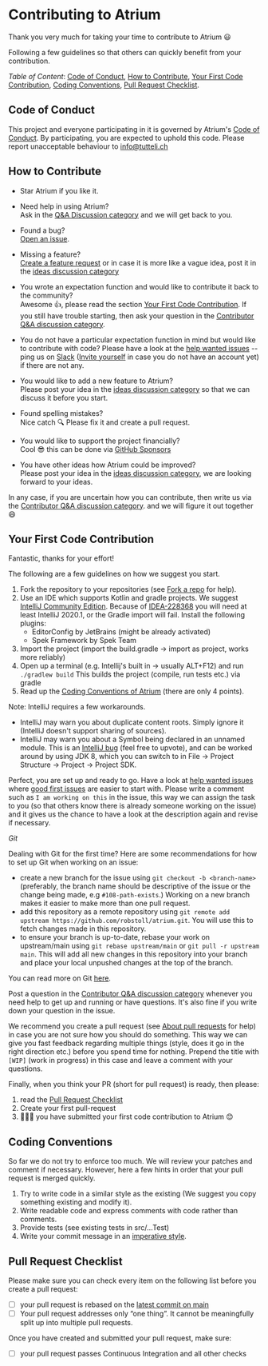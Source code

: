 # Contributing to Atrium

Thank you very much for taking your time to contribute to Atrium :smiley:

Following a few guidelines so that others can quickly benefit from your contribution.

*Table of Content*: [Code of Conduct](#code-of-conduct), [How to Contribute](#how-to-contribute), 
[Your First Code Contribution](#your-first-code-contribution), [Coding Conventions](#coding-conventions),
[Pull Request Checklist](#pull-request-checklist).



## Code of Conduct
This project and everyone participating in it is governed by Atrium's 
[Code of Conduct](https://github.com/robstoll/atrium/tree/main/.github/CODE_OF_CONDUCT.md). 
By participating, you are expected to uphold this code. Please report unacceptable behaviour to info@tutteli.ch

## How to Contribute
- Star Atrium if you like it.

- Need help in using Atrium?  
  Ask in the [Q&A Discussion category](https://github.com/robstoll/atrium/discussions/new?category=q-a)
  and we will get back to you.
  
- Found a bug?  
  [Open an issue](https://github.com/robstoll/atrium/issues/new?template=bug_report.md).
  
- Missing a feature?  
  [Create a feature request](https://github.com/robstoll/atrium/issues/new?template=feature_request.md&title=[Feature])
  or in case it is more like a vague idea, post it in the [ideas discussion category](https://github.com/robstoll/atrium/discussions/new?category=ideas)

- You wrote an expectation function and would like to contribute it back to the community?  
  Awesome :+1:, please read the section [Your First Code Contribution](#your-first-code-contribution).
  If you still have trouble starting, then ask your question in the
  [Contributor Q&A discussion category](https://github.com/robstoll/atrium/discussions/new?category=contributor-q-a).  

- You do not have a particular expectation function in mind but would like to contribute with code?
  Please have a look at the [help wanted issues](https://github.com/robstoll/atrium/issues?q=is%3Aissue+is%3Aopen+label%3A%22help+wanted%22)
  -- ping us on 
  [Slack](https://kotlinlang.slack.com/messages/C887ZKGCQ)
  ([Invite yourself](https://slack.kotlinlang.org/) in case you do not have an account yet) 
  if there are not any.  
  
- You would like to add a new feature to Atrium?  
  Please post your idea in the [ideas discussion category](https://github.com/robstoll/atrium/discussions/new?category=ideas)
  so that we can discuss it before you start.
  
- Found spelling mistakes?  
  Nice catch :mag: Please fix it and create a pull request.

- You would like to support the project financially?  
  Cool :sunglasses: this can be done via [GitHub Sponsors](https://github.com/sponsors/robstoll)  
  
- You have other ideas how Atrium could be improved?  
  Please post your idea in the [ideas discussion category](https://github.com/robstoll/atrium/discussions/new?category=ideas),
  we are looking forward to your ideas.

In any case, if you are uncertain how you can contribute, then write us via
the [Contributor Q&A discussion category](https://github.com/robstoll/atrium/discussions/new?category=contributor-q-a).
and we will figure it out together :smile:

## Your First Code Contribution
Fantastic, thanks for your effort! 
 
The following are a few guidelines on how we suggest you start.
 
1. Fork the repository to your repositories (see [Fork a repo](https://help.github.com/en/articles/fork-a-repo) for help). 
2. Use an IDE which supports Kotlin and gradle projects.
   We suggest [IntelliJ Community Edition](https://www.jetbrains.com/idea/download/).
   Because of [IDEA-228368](https://youtrack.jetbrains.com/issue/IDEA-228368) you will need at least IntelliJ 2020.1, or the Gradle import will fail.
   Install the following plugins:
   - EditorConfig by JetBrains (might be already activated)
   - Spek Framework by Spek Team
3. Import the project (import the build.gradle -> import as project, works more reliably)
4. Open up a terminal (e.g. Intellij's built in -> usually ALT+F12) and run `./gradlew build` 
   This builds the project (compile, run tests etc.) via gradle
5. Read up the [Coding Conventions of Atrium](#coding-conventions) (there are only 4 points).

Note: IntelliJ requires a few workarounds.
- IntelliJ may warn you about duplicate content roots.
  Simply ignore it (IntelliJ doesn't support sharing of sources).
- IntelliJ may warn you about a Symbol being declared in an unnamed module.
  This is an [IntelliJ bug](https://youtrack.jetbrains.com/issue/KT-35343) (feel free to upvote), and can be worked around by using JDK 8, which you can switch to in File &rarr; Project Structure &rarr; Project &rarr; Project SDK.

Perfect, you are set up and ready to go. 
Have a look at [help wanted issues](https://github.com/robstoll/atrium/issues?q=is%3Aissue+is%3Aopen+label%3A%22help+wanted%22)
where [good first issues](https://github.com/robstoll/atrium/issues?q=is%3Aissue+is%3Aopen+label%3A%22good+first+issue%22)
are easier to start with.
Please write a comment such as `I am working on this` in the issue,
this way we can assign the task to you (so that others know there is already someone working on the issue)
and it gives us the chance to have a look at the description again and revise if necessary.

<a name="git"></a>
*Git*  

Dealing with Git for the first time? Here are some recommendations for how to set up Git when working on an issue: 
- create a new branch for the issue using `git checkout -b <branch-name>` (preferably, the branch name
  should be descriptive of the issue or the change being made, e.g `#108-path-exists`.) Working
  on a new branch makes it easier to make more than one pull request.
- add this repository as a remote repository using
 `git remote add upstream https://github.com/robstoll/atrium.git`. You will use this to
  fetch changes made in this repository.
- to ensure your branch is up-to-date, rebase your work on
  upstream/main using `git rebase upstream/main` or `git pull -r upstream main`.
  This will add all new changes in this repository into your branch and place your
  local unpushed changes at the top of the branch.

You can read more on Git [here](https://git-scm.com/book/).

Post a question in the [Contributor Q&A discussion category](https://github.com/robstoll/atrium/discussions/new?category=contributor-q-a)
whenever you need help to get up and running or have questions. It's also fine if you write down your question in the issue.

We recommend you create a pull request (see [About pull requests](https://help.github.com/en/articles/about-pull-requests) for help)
in case you are not sure how you should do something. 
This way we can give you fast feedback regarding multiple things (style, does it go in the right direction etc.) before you spend time for nothing.
Prepend the title with `[WIP]` (work in progress) in this case and leave a comment with your questions.

Finally, when you think your PR (short for pull request) is ready, then please:

1. read the [Pull Request Checklist](#pull-request-checklist) 
2. Create your first pull-request
3. 👏👏👏 you have submitted your first code contribution to Atrium :blush:

## Coding Conventions
So far we do not try to enforce too much. We will review your patches and comment if necessary.
However, here a few hints in order that your pull request is merged quickly.
1. Try to write code in a similar style as the existing 
   (We suggest you copy something existing and modify it).
2. Write readable code and express comments with code rather than comments.
3. Provide tests (see existing tests in src/...Test)
4. Write your commit message in an [imperative style](https://chris.beams.io/posts/git-commit/).     

## Pull Request Checklist
Please make sure you can check every item on the following list before you create a pull request:  
- [ ] your pull request is rebased on the [latest commit on main](https://github.com/robstoll/atrium/commits/main)
- [ ] Your pull request addresses only “one thing”. It cannot be meaningfully split up into multiple pull requests.
     
Once you have created and submitted your pull request, make sure:
- [ ] your pull request passes Continuous Integration and all other checks
